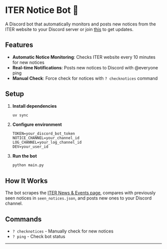 # ITER Notice Bot 🔔

A Discord bot that automatically monitors and posts new notices from the ITER website to your Discord server or join [this](https://discord.gg/eg8HjNWY) to get updates.

## Features

- **Automatic Notice Monitoring**: Checks ITER website every 10 minutes for new notices
- **Real-time Notifications**: Posts new notices to Discord with @everyone ping
- **Manual Check**: Force check for notices with `? checknotices` command

## Setup

1. **Install dependencies**
   ```bash
   uv sync
   ```

2. **Configure environment**
   ```env
   TOKEN=your_discord_bot_token
   NOTICE_CHANNEL=your_channel_id
   LOG_CHANNEL=your_log_channel_id
   DEV=your_user_id
   ```

3. **Run the bot**
   ```bash
   python main.py
   ```

## How It Works

The bot scrapes the [ITER News & Events page](https://www.soa.ac.in/iter-news-and-events), compares with previously seen notices in `seen_notices.json`, and posts new ones to your Discord channel.

## Commands

- `? checknotices` - Manually check for new notices
- `? ping` - Check bot status

---